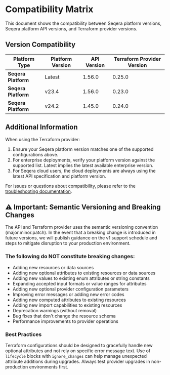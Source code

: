 # Compatibility Matrix

This document shows the compatibility between Seqera platform versions, Seqera platform API versions, and Terraform provider versions.

## Version Compatibility

| Platform Type | Platform Version | API Version | Terraform Provider Version |
|---------------|------------------|-------------|----------------------------|
| **Seqera Platform** | Latest | 1.56.0 | 0.25.0  |
| **Seqera Platform** | v23.4 | 1.56.0 | 0.23.0 |
| **Seqera Platform** | v24.2 | 1.45.0 | 0.24.0  |

## Additional Information

When using the Terraform provider:

1. Ensure your Seqera platform version matches one of the supported configurations above.
2. For enterprise deployments, verify your platform version against the supported list. Latest implies the latest available enterprise version.
3. For Seqera cloud users, the cloud deployments are always using the latest API specification and platform version.

For issues or questions about compatibility, please refer to the [troubleshooting documentation](internal/troubleshooting.md).

## ⚠️ Important: Semantic Versioning and Breaking Changes

The API and Terraform provider uses the semantic versioning convention (major.minor.patch). In the event that a breaking change is introduced in future versions, we will publish guidance on the v1 support schedule and steps to mitigate disruption to your production environment.

### The following do NOT constitute breaking changes:

* Adding new resources or data sources
* Adding new optional attributes to existing resources or data sources
* Adding new values to existing enum attributes or string constants
* Expanding accepted input formats or value ranges for attributes
* Adding new optional provider configuration parameters
* Improving error messages or adding new error codes
* Adding new computed attributes to existing resources
* Adding new import capabilities to existing resources
* Deprecation warnings (without removal)
* Bug fixes that don't change the resource schema
* Performance improvements to provider operations

### Best Practices

Terraform configurations should be designed to gracefully handle new optional attributes and not rely on specific error message text. Use of `lifecycle` blocks with `ignore_changes` can help manage unexpected attribute additions during upgrades. Always test provider upgrades in non-production environments first.
